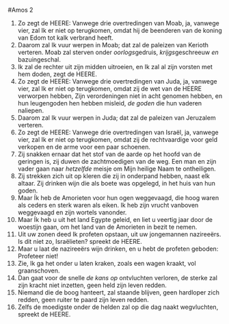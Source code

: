 #Amos 2
1. Zo zegt de HEERE: Vanwege drie overtredingen van Moab, ja, vanwege vier, zal Ik er niet op terugkomen, omdat hij de beenderen van de koning van Edom tot kalk verbrand heeft. 
2. Daarom zal Ik vuur werpen in Moab; dat zal de paleizen van Kerioth verteren. Moab zal sterven onder *oorlogs*gedruis, *krijgs*geschreeuw *en* bazuingeschal. 
3. Ik zal de rechter uit zijn midden uitroeien, en Ik zal al zijn vorsten met hem doden, zegt de HEERE.
4. Zo zegt de HEERE: Vanwege drie overtredingen van Juda, ja, vanwege vier, zal Ik er niet op terugkomen, omdat zij de wet van de HEERE verworpen hebben, Zijn verordeningen niet in acht genomen hebben, en hun leugengoden hen hebben misleid, *de goden* die hun vaderen naliepen. 
5. Daarom zal Ik vuur werpen in Juda; dat zal de paleizen van Jeruzalem verteren.
6. Zo zegt de HEERE: Vanwege drie overtredingen van Israël, ja, vanwege vier, zal Ik er niet op terugkomen, omdat zij de rechtvaardige voor geld verkopen en de arme voor een paar schoenen. 
7. Zij snakken ernaar dat het stof van de aarde op het hoofd van de geringen is, zij duwen de zachtmoedigen van de weg. Een man en zijn vader gaan naar *hetzelfde* meisje om Mijn heilige Naam te ontheiligen. 
8. Zij strekken zich uit op kleren die zij in onderpand hebben, naast elk altaar. Zij drinken wijn die als boete was opgelegd, in het huis van hun goden. 
9. Maar Ík heb de Amorieten voor hun ogen weggevaagd, die hoog waren als ceders en sterk waren als eiken. Ik heb zijn vrucht vanboven weggevaagd en zijn wortels vanonder. 
10. Maar Ík heb u uit het land Egypte geleid, en liet u veertig jaar door de woestijn gaan, om het land van de Amorieten in bezit te nemen. 
11. Uit uw zonen deed Ik profeten opstaan, uit uw jongemannen nazireeërs. Is dit niet zo, Israëlieten? spreekt de HEERE. 
12. Maar u laat de nazireeërs wijn drinken, en u hebt de profeten geboden: Profeteer niet! 
13. Zie, Ik ga het onder u laten kraken, zoals een wagen kraakt, vol graanschoven. 
14. Dan gaat voor de snelle *de kans op* ontvluchten verloren, de sterke zal zijn kracht niet inzetten, geen held zijn leven redden. 
15. Niemand die de boog hanteert, zal staande blijven, geen hardloper zich redden, geen ruiter te paard zijn leven redden. 
16. Zelfs de moedigste onder de helden zal op die dag naakt wegvluchten, spreekt de HEERE.

